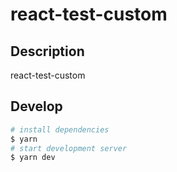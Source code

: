 # react-test-custom

## Description

react-test-custom

## Develop

```bash
# install dependencies
$ yarn
# start development server
$ yarn dev
```